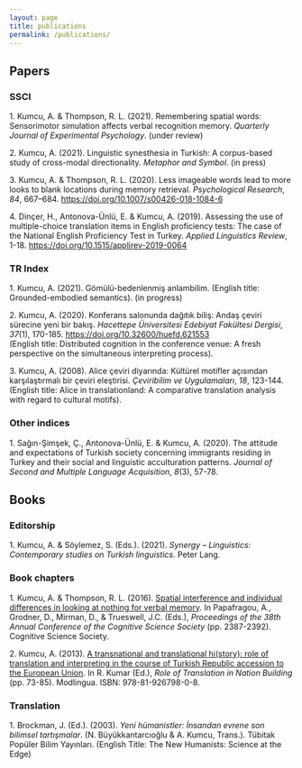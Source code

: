```yaml
---
layout: page
title: publications
permalink: /publications/
---
```


<h2>Papers</h2>

<h3>SSCI</h3>
<p>1. Kumcu, A. & Thompson, R. L. (2021). Remembering spatial words: Sensorimotor simulation affects verbal recognition memory. <i>Quarterly Journal of Experimental Psychology</i>. (under review)</p>

<p>2. Kumcu, A. (2021). Linguistic synesthesia in Turkish: A corpus-based study of cross-modal directionality. <i>Metaphor and Symbol</i>. (in press)</p>

<p>3. Kumcu, A. & Thompson, R. L. (2020). Less imageable words lead to more looks to blank locations during memory retrieval. <i>Psychological Research</i>, <i>84</i>, 667–684. <a href="https://doi.org/10.1007/s00426-018-1084-6" target="_blank">https://doi.org/10.1007/s00426-018-1084-6</a>

<p>4. Dinçer, H., Antonova-Ünlü, E. & Kumcu, A. (2019). Assessing the use of multiple-choice translation items in English proficiency tests: The case of the National English Proficiency Test in Turkey. <i>Applied Linguistics Review</i>, 1-18. <a href="https://doi.org/10.1515/applirev-2019-0064" target="_blank">https://doi.org/10.1515/applirev-2019-0064</a></p>

<h3>TR Index</h3>
<p>1. Kumcu, A. (2021). Gömülü-bedenlenmiş anlambilim. (English title: Grounded-embodied semantics). (in progress)</p>

<p>2. Kumcu, A. (2020). Konferans salonunda dağıtık biliş: Andaş çeviri sürecine yeni bir bakış. <i>Hacettepe Üniversitesi Edebiyat Fakültesi Dergisi</i>, <i>37</i>(1), 170-185.  <a href="https://dergipark.org.tr/tr/pub/huefd/issue/54769/621553" target="_blank">https://doi.org/10.32600/huefd.621553</a><br>
(English title: Distributed cognition in the conference venue: A fresh perspective on the simultaneous interpreting process).</p>

<p>3. Kumcu, A. (2008). Alice çeviri diyarında: Kültürel motifler açısından karşılaştırmalı bir çeviri eleştirisi. <i>Çeviribilim ve Uygulamaları</i>, <i>18</i>, 123-144.<br>(English title: Alice in translationland: A comparative translation analysis with regard to cultural motifs).</p>

<h3>Other indices</h3>
<p>1. Sağın-Şimşek, Ç., Antonova-Ünlü, E. & Kumcu, A. (2020). The attitude and expectations of Turkish society concerning immigrants residing in Turkey and their social and linguistic acculturation patterns. <i>Journal of Second and Multiple Language Acquisition</i>, <i>8</i>(3), 57-78.</p>

<h2>Books</h2>

<h3>Editorship</h3>
<p>1. Kumcu, A. & Söylemez, S. (Eds.). (2021). <i>Synergy – Linguistics: Contemporary studies on Turkish linguistics.</i> Peter Lang.</p>

<h3>Book chapters</h3>
<p>1. Kumcu, A. & Thompson, R. L. (2016). <a href="https://mindmodeling.org/cogsci2016/papers/0413/index.html" target="_blank">Spatial interference and individual differences in looking at nothing for verbal memory</a>. In Papafragou, A., Grodner, D., Mirman, D., & Trueswell, J.C. (Eds.), <i>Proceedings of the 38th Annual Conference of the Cognitive Science Society</i> (pp. 2387-2392). Cognitive Science Society.</p>

<p>2. Kumcu, A. (2013). <a href="alperkumcu.github.io/pdfs/A transnational and translational history.pdf" target="_blank">A transnational and translational hi(story): role of translation and interpreting in the course of Turkish Republic accession to the European Union</a>. In R. Kumar (Ed.), <i>Role of Translation in Nation Building</i> (pp. 73-85). Modlingua. ISBN: 978-81-926798-0-8.</p>

<h3>Translation</h3>
<p>1. Brockman, J. (Ed.). (2003). <i>Yeni hümanistler: İnsandan evrene son bilimsel tartışmalar</i>. (N. Büyükkantarcıoğlu & A. Kumcu, Trans.). Tübitak Popüler Bilim Yayınları.
(English Title: The New Humanists: Science at the Edge)</p>
